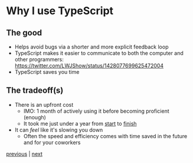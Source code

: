 # Why I use TypeScript

## The good

- Helps avoid bugs via a shorter and more explicit feedback loop
- TypeScript makes it easier to communicate to both the computer and other programmers: https://twitter.com/LWJShow/status/1428077699625472004
- TypeScript saves you time

## The tradeoff(s)

- There is an upfront cost
  - IMO: 1 month of actively using it before becoming proficient (enough)
  - It took me just under a year from [start](https://twitter.com/BrooksLybrand/status/1196909418052501507) to [finish](https://twitter.com/BrooksLybrand/status/1313961433848336384)
- It can _feel_ like it's slowing you down
  - Often the speed and efficiency comes with time saved in the future and for your coworkers

[previous](./2.md) | [next](./4.md)
